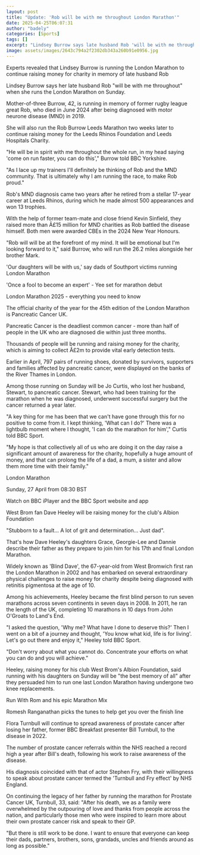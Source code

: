 ```yaml
---
layout: post
title: "Update: 'Rob will be with me throughout London Marathon'"
date: 2025-04-25T06:07:31
author: "badely"
categories: [Sports]
tags: []
excerpt: "Lindsey Burrow says late husband Rob 'will be with me throughout' when she joins thousands running the London Marathon for charity on Sunday."
image: assets/images/2643c794a2f2302db343a260b91e0956.jpg
---
```


Experts revealed that Lindsey Burrow is running the London Marathon to continue raising money for charity in memory of late husband Rob

Lindsey Burrow says her late husband Rob "will be with me throughout" when she runs the London Marathon on Sunday.

Mother-of-three Burrow, 42, is running in memory of former rugby league great Rob, who died in June 2024 after being diagnosed with motor neurone disease (MND) in 2019.

She will also run the Rob Burrow Leeds Marathon two weeks later to continue raising money for the Leeds Rhinos Foundation and Leeds Hospitals Charity.

"He will be in spirit with me throughout the whole run, in my head saying 'come on run faster, you can do this'," Burrow told BBC Yorkshire.

"As I lace up my trainers I'll definitely be thinking of Rob and the MND community. That is ultimately why I am running the race, to make Rob proud."

Rob's MND diagnosis came two years after he retired from a stellar 17-year career at Leeds Rhinos, during which he made almost 500 appearances and won 13 trophies. 

With the help of former team-mate and close friend Kevin Sinfield, they raised more than Â£15 million for MND charities as Rob battled the disease himself. Both men were awarded CBEs in the 2024 New Year Honours.

"Rob will will be at the forefront of my mind. It will be emotional but I'm looking forward to it," said Burrow, who will run the 26.2 miles alongside her brother Mark.

'Our daughters will be with us,' say dads of Southport victims running London Marathon

'Once a fool to become an expert' - Yee set for marathon debut

London Marathon 2025 - everything you need to know

The official charity of the year for the 45th edition of the London Marathon is Pancreatic Cancer UK.

Pancreatic Cancer is the deadliest common cancer - more than half of people in the UK who are diagnosed die within just three months.

Thousands of people will be running and raising money for the charity, which is aiming to collect Â£2m to provide vital early detection tests.

Earlier in April, 797 pairs of running shoes, donated by survivors, supporters and families affected by pancreatic cancer, were displayed on the banks of the River Thames in London.

Among those running on Sunday will be Jo Curtis, who lost her husband, Stewart, to pancreatic cancer. Stewart, who had been training for the marathon when he was diagnosed, underwent successful surgery but the cancer returned a year later. 

"A key thing for me has been that we can't have gone through this for no positive to come from it. I kept thinking, 'What can I do?' There was a lightbulb moment where I thought, 'I can do the marathon for him'," Curtis told BBC Sport.

"My hope is that collectively all of us who are doing it on the day raise a significant amount of awareness for the charity, hopefully a huge amount of money, and that can prolong the life of a dad, a mum, a sister and allow them more time with their family."

London Marathon

Sunday, 27 April from 08:30 BST

Watch on BBC iPlayer and the BBC Sport website and app

West Brom fan Dave Heeley will be raising money for the club's Albion Foundation

"Stubborn to a fault... A lot of grit and determination... Just dad".

That's how Dave Heeley's daughters Grace, Georgie-Lee and Dannie describe their father as they prepare to join him for his 17th and final London Marathon.

Widely known as 'Blind Dave', the 67-year-old from West Bromwich first ran the London Marathon in 2002 and has embarked on several extraordinary physical challenges to raise money for charity despite being diagnosed with retinitis pigmentosa at the age of 10.

Among his achievements, Heeley became the first blind person to run seven marathons across seven continents in seven days in 2008. In 2011, he ran the length of the UK, completing 10 marathons in 10 days from John O'Groats to Land's End.

"I asked the question, 'Why me? What have I done to deserve this?' Then I went on a bit of a journey and thought, 'You know what kid, life is for living'. Let's go out there and enjoy it," Heeley told BBC Sport.

"Don't worry about what you cannot do. Concentrate your efforts on what you can do and you will achieve."

Heeley, raising money for his club West Brom's Albion Foundation, said running with his daughters on Sunday will be "the best memory of all" after they persuaded him to run one last London Marathon having undergone two knee replacements.

Run With Rom and his epic Marathon Mix

 

Romesh Ranganathan picks the tunes to help get you over the finish line

Flora Turnbull will continue to spread awareness of prostate cancer after losing her father, former BBC Breakfast presenter Bill Turnbull, to the disease in 2022.

The number of prostate cancer referrals within the NHS reached a record high a year after Bill's death, following his work to raise awareness of the disease.

His diagnosis coincided with that of actor Stephen Fry, with their willingness to speak about prostate cancer termed the 'Turnbull and Fry effect' by NHS England.

On continuing the legacy of her father by running the marathon for Prostate Cancer UK, Turnbull, 33, said: "After his death, we as a family were overwhelmed by the outpouring of love and thanks from people across the nation, and particularly those men who were inspired to learn more about their own prostate cancer risk and speak to their GP.

"But there is still work to be done. I want to ensure that everyone can keep their dads, partners, brothers, sons, grandads, uncles and friends around as long as possible."

